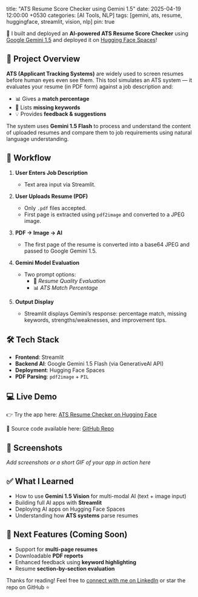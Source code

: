 
title: "ATS Resume Score Checker using Gemini 1.5"
date: 2025-04-19 12:00:00 +0530
categories: [AI Tools, NLP]
tags: [gemini, ats, resume, huggingface, streamlit, vision, nlp]
pin: true


🚀 I built and deployed an **AI-powered ATS Resume Score Checker** using [Google Gemini 1.5](https://ai.google.dev/) and deployed it on [Hugging Face Spaces](https://huggingface.co/spaces)!



## 📌 Project Overview

**ATS (Applicant Tracking Systems)** are widely used to screen resumes before human eyes even see them. This tool simulates an ATS system — it evaluates your resume (in PDF form) against a job description and:

- 📊 Gives a **match percentage**
- 🧠 Lists **missing keywords**
- 💡 Provides **feedback & suggestions**

The system uses **Gemini 1.5 Flash** to process and understand the content of uploaded resumes and compare them to job requirements using natural language understanding.



## 🧩 Workflow

1. **User Enters Job Description**  
   - Text area input via Streamlit.

2. **User Uploads Resume (PDF)**  
   - Only `.pdf` files accepted.
   - First page is extracted using `pdf2image` and converted to a JPEG image.

3. **PDF → Image → AI**  
   - The first page of the resume is converted into a base64 JPEG and passed to Google Gemini 1.5.

4. **Gemini Model Evaluation**  
   - Two prompt options:
     - 🧠 *Resume Quality Evaluation*
     - 📊 *ATS Match Percentage*

5. **Output Display**  
   - Streamlit displays Gemini’s response: percentage match, missing keywords, strengths/weaknesses, and improvement tips.



## 🛠 Tech Stack

- **Frontend**: Streamlit
- **Backend AI**: Google Gemini 1.5 Flash (via GenerativeAI API)
- **Deployment**: Hugging Face Spaces
- **PDF Parsing**: `pdf2image` + `PIL`



## 💻 Live Demo

👉 Try the app here: [ATS Resume Checker on Hugging Face](https://your-hugging-face-link.hf.space)

🧠 Source code available here: [GitHub Repo](https://github.com/yourusername/ats-resume-checker)



## 📸 Screenshots

_Add screenshots or a short GIF of your app in action here_



## ✅ What I Learned

- How to use **Gemini 1.5 Vision** for multi-modal AI (text + image input)
- Building full AI apps with **Streamlit**
- Deploying AI apps on Hugging Face Spaces
- Understanding how **ATS systems** parse resumes



## 🚀 Next Features (Coming Soon)

- Support for **multi-page resumes**
- Downloadable **PDF reports**
- Enhanced feedback using **keyword highlighting**
- Resume **section-by-section evaluation**



Thanks for reading! Feel free to [connect with me on LinkedIn](https://www.linkedin.com/in/your-profile) or star the repo on GitHub ⭐
